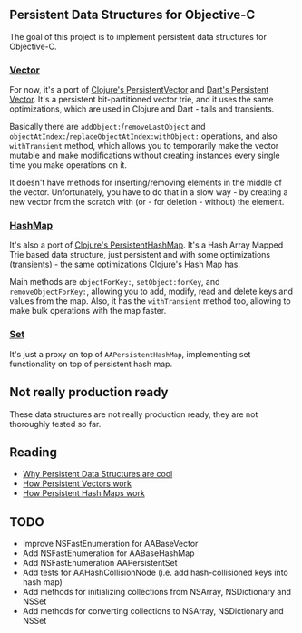 ## Persistent Data Structures for Objective-C

The goal of this project is to implement persistent data structures for Objective-C.

### [Vector](https://github.com/astashov/persistent.objc/blob/master/Persistent/Vector/AABaseVector.h)

For now, it's a port of [Clojure's PersistentVector](https://github.com/clojure/clojure/blob/master/src/jvm/clojure/lang/PersistentVector.java) and [Dart's Persistent Vector](https://github.com/vacuumlabs/persistent/blob/master/lib/src/vector_impl.dart). It's a persistent bit-partitioned vector trie, and it uses the same optimizations, which are used in Clojure and Dart - tails and transients.

Basically there are `addObject:`/`removeLastObject` and `objectAtIndex:`/`replaceObjectAtIndex:withObject:` operations, and also `withTransient` method, which allows you to temporarily make the vector mutable and make modifications without creating instances every single time you make operations on it.

It doesn't have methods for inserting/removing elements in the middle of the vector. Unfortunately, you have to do that in a slow way - by creating a new vector from the scratch with (or - for deletion - without) the element.

### [HashMap](https://github.com/astashov/persistent.objc/blob/master/Persistent/Map/AABaseHashMap.h)

It's also a port of [Clojure's PersistentHashMap](https://github.com/clojure/clojure/blob/master/src/jvm/clojure/lang/PersistentHashMap.java). It's a Hash Array Mapped Trie based data structure, just persistent and with some optimizations (transients) - the same optimizations Clojure's Hash Map has.

Main methods are `objectForKey:`, `setObject:forKey`, and `removeObjectForKey:`, allowing you to add, modify, read and delete keys and values from the map.
Also, it has the `withTransient` method too, allowing to make bulk operations with the map faster.

### [Set](https://github.com/astashov/persistent.objc/blob/master/Persistent/Set/AAPersistentSet.h)

It's just a proxy on top of `AAPersistentHashMap`, implementing set functionality on top of persistent hash map.

## Not really production ready

These data structures are not really production ready, they are not thoroughly tested so far.

## Reading

* [Why Persistent Data Structures are cool](https://github.com/vacuumlabs/persistent#got-it-and-it-is-cool-because)
* [How Persistent Vectors work](http://hypirion.com/musings/understanding-persistent-vector-pt-1)
* [How Persistent Hash Maps work](http://blog.higher-order.net/2009/09/08/understanding-clojures-persistenthashmap-deftwice.html)

## TODO

* Improve NSFastEnumeration for AABaseVector
* Add NSFastEnumeration for AABaseHashMap
* Add NSFastEnumeration AAPersistentSet
* Add tests for AAHashCollisionNode (i.e. add hash-collisioned keys into hash map)
* Add methods for initializing collections from NSArray, NSDictionary and NSSet
* Add methods for converting collections to NSArray, NSDictionary and NSSet

